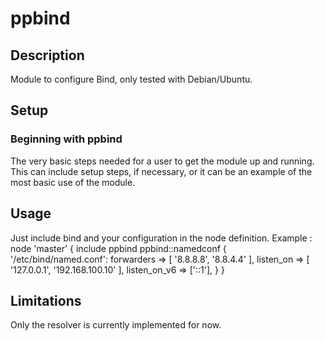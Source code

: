 # ppbind

## Description

Module to configure Bind, only tested with Debian/Ubuntu.

## Setup

### Beginning with ppbind

The very basic steps needed for a user to get the module up and running. This
can include setup steps, if necessary, or it can be an example of the most
basic use of the module.

## Usage

Just include bind and your configuration in the node definition.
Example :
node 'master' {
  include ppbind
  ppbind::namedconf { '/etc/bind/named.conf':
    forwarders        => [ '8.8.8.8', '8.8.4.4' ],
    listen_on    => [ '127.0.0.1', '192.168.100.10' ],
    listen_on_v6 => ['::1'],
  }
}

## Limitations

Only the resolver is currently implemented for now.

